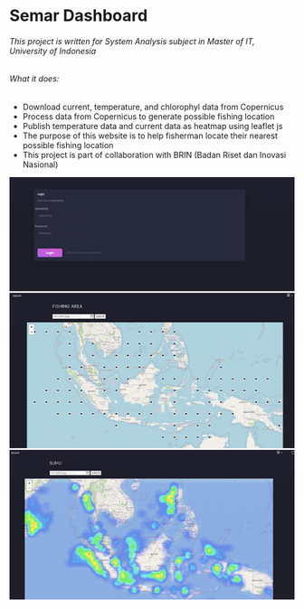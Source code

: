 # Semar Dashboard
###### This project is written for System Analysis subject in Master of IT, University of Indonesia 
###### What it does:
- Download current, temperature, and chlorophyl data from Copernicus 
- Process data from Copernicus to generate possible fishing location
- Publish temperature data and current data as heatmap using leaflet js
- The purpose of this website is to help fisherman locate their nearest possible fishing location
- This project is part of collaboration with BRIN (Badan Riset dan Inovasi Nasional)

![Login Page](./readme_images/login_page.png)
![Fishing Area](./readme_images/fishing_area.png)
![Heatmap](./readme_images/heatmap.png)
